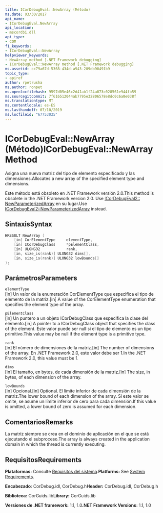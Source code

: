 ```yaml
---
title: ICorDebugEval::NewArray (Método)
ms.date: 03/30/2017
api_name:
- ICorDebugEval.NewArray
api_location:
- mscordbi.dll
api_type:
- COM
f1_keywords:
- ICorDebugEval::NewArray
helpviewer_keywords:
- NewArray method [.NET Framework debugging]
- ICorDebugEval::NewArray method [.NET Framework debugging]
ms.assetid: cc79a67d-5368-434d-a943-209db90491b9
topic_type:
- apiref
author: rpetrusha
ms.author: ronpet
ms.openlocfilehash: 9597d05e46c2d41ab1f24a073c028561e944fb59
ms.sourcegitcommit: 7f616512044ab7795e32806578e8dc0c6a0e038f
ms.translationtype: MT
ms.contentlocale: es-ES
ms.lasthandoff: 07/10/2019
ms.locfileid: "67753035"
---
```

# <a name="icordebugevalnewarray-method"></a><span data-ttu-id="4364f-102">ICorDebugEval::NewArray (Método)</span><span class="sxs-lookup"><span data-stu-id="4364f-102">ICorDebugEval::NewArray Method</span></span>
<span data-ttu-id="4364f-103">Asigna una nueva matriz del tipo de elemento especificado y las dimensiones.</span><span class="sxs-lookup"><span data-stu-id="4364f-103">Allocates a new array of the specified element type and dimensions.</span></span>  
  
 <span data-ttu-id="4364f-104">Este método está obsoleto en .NET Framework versión 2.0.</span><span class="sxs-lookup"><span data-stu-id="4364f-104">This method is obsolete in the .NET Framework version 2.0.</span></span> <span data-ttu-id="4364f-105">Use [ICorDebugEval2:: NewParameterizedArray](../../../../docs/framework/unmanaged-api/debugging/icordebugeval2-newparameterizedarray-method.md) en su lugar.</span><span class="sxs-lookup"><span data-stu-id="4364f-105">Use [ICorDebugEval2::NewParameterizedArray](../../../../docs/framework/unmanaged-api/debugging/icordebugeval2-newparameterizedarray-method.md) instead.</span></span>  
  
## <a name="syntax"></a><span data-ttu-id="4364f-106">Sintaxis</span><span class="sxs-lookup"><span data-stu-id="4364f-106">Syntax</span></span>  
  
```cpp  
HRESULT NewArray (  
    [in] CorElementType     elementType,  
    [in] ICorDebugClass     *pElementClass,  
    [in] ULONG32            rank,  
    [in, size_is(rank)] ULONG32 dims[],  
    [in, size_is(rank)] ULONG32 lowBounds[]  
);  
```  
  
## <a name="parameters"></a><span data-ttu-id="4364f-107">Parámetros</span><span class="sxs-lookup"><span data-stu-id="4364f-107">Parameters</span></span>  
 `elementType`  
 <span data-ttu-id="4364f-108">[in] Un valor de la enumeración CorElementType que especifica el tipo de elemento de la matriz.</span><span class="sxs-lookup"><span data-stu-id="4364f-108">[in] A value of the CorElementType enumeration that specifies the element type of the array.</span></span>  
  
 `pElementClass`  
 <span data-ttu-id="4364f-109">[in] Un puntero a un objeto ICorDebugClass que especifica la clase del elemento.</span><span class="sxs-lookup"><span data-stu-id="4364f-109">[in] A pointer to a ICorDebugClass object that specifies the class of the element.</span></span> <span data-ttu-id="4364f-110">Este valor puede ser null si el tipo de elemento es un tipo primitivo.</span><span class="sxs-lookup"><span data-stu-id="4364f-110">This value may be null if the element type is a primitive type.</span></span>  
  
 `rank`  
 <span data-ttu-id="4364f-111">[in] El número de dimensiones de la matriz.</span><span class="sxs-lookup"><span data-stu-id="4364f-111">[in] The number of dimensions of the array.</span></span> <span data-ttu-id="4364f-112">En .NET Framework 2.0, este valor debe ser 1.</span><span class="sxs-lookup"><span data-stu-id="4364f-112">In the .NET Framework 2.0, this value must be 1.</span></span>  
  
 `dims`  
 <span data-ttu-id="4364f-113">[in] El tamaño, en bytes, de cada dimensión de la matriz.</span><span class="sxs-lookup"><span data-stu-id="4364f-113">[in] The size, in bytes, of each dimension of the array.</span></span>  
  
 `lowBounds`  
 <span data-ttu-id="4364f-114">[in] Opcional.</span><span class="sxs-lookup"><span data-stu-id="4364f-114">[in] Optional.</span></span> <span data-ttu-id="4364f-115">El límite inferior de cada dimensión de la matriz.</span><span class="sxs-lookup"><span data-stu-id="4364f-115">The lower bound of each dimension of the array.</span></span> <span data-ttu-id="4364f-116">Si este valor se omite, se asume un límite inferior de cero para cada dimensión.</span><span class="sxs-lookup"><span data-stu-id="4364f-116">If this value is omitted, a lower bound of zero is assumed for each dimension.</span></span>  
  
## <a name="remarks"></a><span data-ttu-id="4364f-117">Comentarios</span><span class="sxs-lookup"><span data-stu-id="4364f-117">Remarks</span></span>  
 <span data-ttu-id="4364f-118">La matriz siempre se crea en el dominio de aplicación en el que se está ejecutando el subproceso.</span><span class="sxs-lookup"><span data-stu-id="4364f-118">The array is always created in the application domain in which the thread is currently executing.</span></span>  
  
## <a name="requirements"></a><span data-ttu-id="4364f-119">Requisitos</span><span class="sxs-lookup"><span data-stu-id="4364f-119">Requirements</span></span>  
 <span data-ttu-id="4364f-120">**Plataformas:** Consulte [Requisitos del sistema](../../../../docs/framework/get-started/system-requirements.md).</span><span class="sxs-lookup"><span data-stu-id="4364f-120">**Platforms:** See [System Requirements](../../../../docs/framework/get-started/system-requirements.md).</span></span>  
  
 <span data-ttu-id="4364f-121">**Encabezado**: CorDebug.idl, CorDebug.h</span><span class="sxs-lookup"><span data-stu-id="4364f-121">**Header:** CorDebug.idl, CorDebug.h</span></span>  
  
 <span data-ttu-id="4364f-122">**Biblioteca:** CorGuids.lib</span><span class="sxs-lookup"><span data-stu-id="4364f-122">**Library:** CorGuids.lib</span></span>  
  
 <span data-ttu-id="4364f-123">**Versiones de .NET framework:** 1.1, 1.0</span><span class="sxs-lookup"><span data-stu-id="4364f-123">**.NET Framework Versions:** 1.1, 1.0</span></span>
